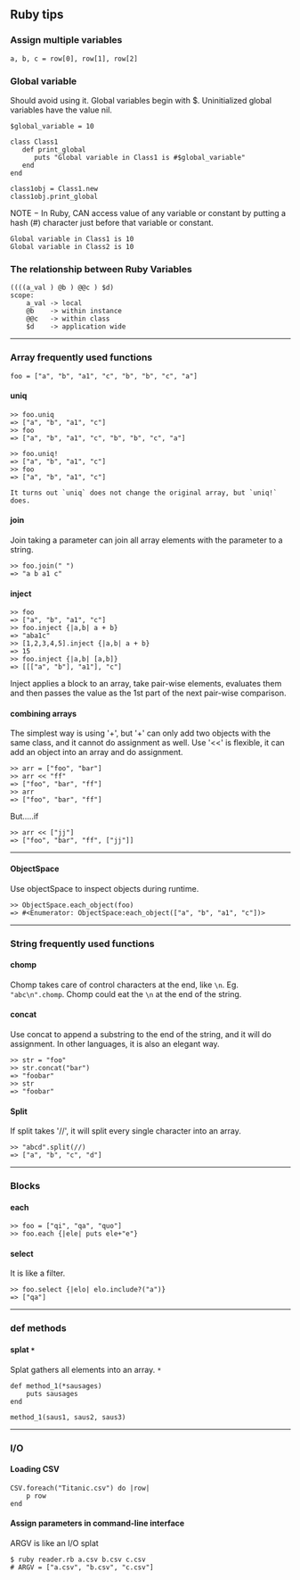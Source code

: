 ## Ruby tips

### Assign multiple variables
	a, b, c = row[0], row[1], row[2]

### Global variable

Should avoid using it.
Global variables begin with $. Uninitialized global variables have the value nil.
		
	$global_variable = 10

	class Class1
	   def print_global
	      puts "Global variable in Class1 is #$global_variable"
	   end
	end

	class1obj = Class1.new
	class1obj.print_global

NOTE − In Ruby, CAN access value of any variable or constant by putting a hash (#) character just before that variable or constant.

	Global variable in Class1 is 10
	Global variable in Class2 is 10

### The relationship between Ruby Variables

	((((a_val ) @b ) @@c ) $d)
	scope: 
		a_val -> local
		@b    -> within instance
		@@c   -> within class
		$d    -> application wide
	
-------------------------------------------------------------------------------------------------------------------------------------------

### Array frequently used functions
	
	
	foo = ["a", "b", "a1", "c", "b", "b", "c", "a"]

#### uniq

	>> foo.uniq
	=> ["a", "b", "a1", "c"]
	>> foo
	=> ["a", "b", "a1", "c", "b", "b", "c", "a"]

	>> foo.uniq!
	=> ["a", "b", "a1", "c"]
	>> foo
	=> ["a", "b", "a1", "c"]

	It turns out `uniq` does not change the original array, but `uniq!` does.	

#### join

Join taking a parameter can join all array elements with the parameter to a string.

	>> foo.join(" ")
	=> "a b a1 c"

#### inject

	>> foo
	=> ["a", "b", "a1", "c"]
	>> foo.inject {|a,b| a + b}
	=> "aba1c"
	>> [1,2,3,4,5].inject {|a,b| a + b}
	=> 15
	>> foo.inject {|a,b| [a,b]}
	=> [[["a", "b"], "a1"], "c"]

Inject applies a block to an array, take pair-wise elements, evaluates them and then passes the value as the 1st part of the next pair-wise comparison.

#### combining arrays
The simplest way is using '+', but '+' can only add two objects with the same class, and it cannot do assignment as well.
Use '<<' is flexible, it can add an object into an array and do assignment.

	>> arr = ["foo", "bar"]
	>> arr << "ff"
	=> ["foo", "bar", "ff"]
	>> arr
	=> ["foo", "bar", "ff"]

But.....if
	
	>> arr << ["jj"]
	=> ["foo", "bar", "ff", ["jj"]]

-------------------------------------------------------------------------------------------------------------------------------------------

#### ObjectSpace

Use objectSpace to inspect objects during runtime.
	
	>> ObjectSpace.each_object(foo)
	=> #<Enumerator: ObjectSpace:each_object(["a", "b", "a1", "c"])>

-------------------------------------------------------------------------------------------------------------------------------------------
### String frequently used functions

#### chomp 

Chomp takes care of control characters at the end, like `\n`. Eg. `"abc\n".chomp`. Chomp could eat the `\n` at the end of the string.

#### concat
Use concat to append a substring to the end of the string, and it will do assignment. In other languages, it is also an elegant way.

	>> str = "foo"
	>> str.concat("bar")
	=> "foobar"
	>> str
	=> "foobar"

#### Split
If split takes '//', it will split every single character into an array.

	>> "abcd".split(//)
	=> ["a", "b", "c", "d"]

-------------------------------------------------------------------------------------------------------------------------------------------
### Blocks
#### each
	>> foo = ["qi", "qa", "quo"]
	>> foo.each {|ele| puts ele+"e"}

#### select
It is like a filter.
	
	>> foo.select {|elo| elo.include?("a")}
	=> ["qa"]


-------------------------------------------------------------------------------------------------------------------------------------------
### def methods
#### splat `*`
Splat gathers all elements into an array. `*`

	def method_1(*sausages)
		puts sausages
	end

	method_1(saus1, saus2, saus3)

-------------------------------------------------------------------------------------------------------------------------------------------
### I/O
#### Loading CSV
	CSV.foreach("Titanic.csv") do |row|
		p row
	end

#### Assign parameters in command-line interface
ARGV is like an I/O splat

	$ ruby reader.rb a.csv b.csv c.csv
	# ARGV = ["a.csv", "b.csv", "c.csv"] 
